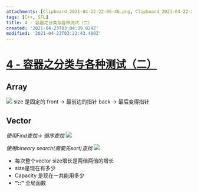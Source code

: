 ```yaml
---
attachments: [Clipboard_2021-04-22-22-06-46.png, Clipboard_2021-04-22-22-12-31.png, Clipboard_2021-04-22-22-25-03.png, Clipboard_2021-04-22-22-29-37.png, Clipboard_2021-04-22-22-33-08.png, Clipboard_2021-04-22-22-38-23.png, Clipboard_2021-04-22-22-38-31.png, Clipboard_2021-04-22-22-38-36.png, Clipboard_2021-04-22-22-38-41.png, Clipboard_2021-04-22-22-38-47.png, Clipboard_2021-04-22-22-38-59.png, Clipboard_2021-04-22-22-39-05.png, Clipboard_2021-04-22-22-40-14.png, Clipboard_2021-04-22-22-40-51.png, Clipboard_2021-04-22-22-41-06.png, Clipboard_2021-04-22-22-50-15.png, Clipboard_2021-04-22-23-12-40.png, Clipboard_2021-04-22-23-19-24.png]
tags: [C++, STL]
title: 4 - 容器之分类与各种测试（二）
created: '2021-04-23T03:04:39.824Z'
modified: '2021-04-23T03:22:43.480Z'
---
```


# [4 - 容器之分类与各种测试（二）](https://www.youtube.com/watch?v=6R5T6cfgkDo&list=PLTcwR9j5y6W2Bf4S-qi0HBQlHXQVFoJrP&index=4)

## Array
![](@attachment/Clipboard_2021-04-22-23-06-51.png)
size 是固定的
front -> 最前边的指针
back -> 最后变得指针



## Vector
*使用Find查找-> 循序查找*
![](@attachment/Clipboard_2021-04-22-23-19-24.png)

*使用bineary search(需要先sort)查找*
![](@attachment/Clipboard_2021-04-22-23-12-40.png)

- 每次整个vector size增长是两倍两倍的增长
- size是现在有多少
- Capacity 是现在一共能用多少
- **“::”** 全局函数



